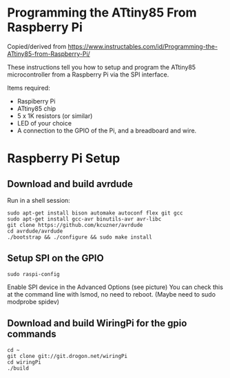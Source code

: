 Programming the ATtiny85 From Raspberry Pi
============================

Copied/derived from https://www.instructables.com/id/Programming-the-ATtiny85-from-Raspberry-Pi/

These instructions tell you how to setup and program the ATtiny85 microcontroller from a Raspberry Pi via the SPI interface.

Items required:
 * Raspiberry Pi
 * ATtiny85 chip
 * 5 x 1K resistors (or similar)
 * LED of your choice
 * A connection to the GPIO of the Pi, and a breadboard and wire.

Raspberry Pi Setup
============================

Download and build avrdude
----------------------------
 
  Run in a shell session:

    sudo apt-get install bison automake autoconf flex git gcc
    sudo apt-get install gcc-avr binutils-avr avr-libc
    git clone https://github.com/kcuzner/avrdude 
    cd avrdude/avrdude
    ./bootstrap && ./configure && sudo make install

Setup SPI on the GPIO
----------------------------

    sudo raspi-config

Enable SPI device in the Advanced Options (see picture)
You can check this at the command line with lsmod, no need to reboot. (Maybe need to sudo modprobe spidev)

Download and build WiringPi for the gpio commands
----------------------------

    cd ~
    git clone git://git.drogon.net/wiringPi
    cd wiringPi
    ./build

